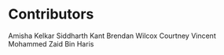 # Contributors
Amisha Kelkar
Siddharth Kant
Brendan Wilcox
Courtney Vincent
Mohammed Zaid Bin Haris
